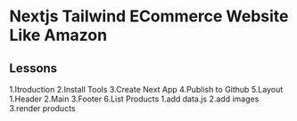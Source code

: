 # Nextjs  Tailwind ECommerce Website Like Amazon




## Lessons

1.Itroduction
2.Install Tools
3.Create Next App
4.Publish to Github
5.Layout
    1.Header
    2.Main
    3.Footer
6.List Products
    1.add data.js
    2.add images
    3.render products
    
